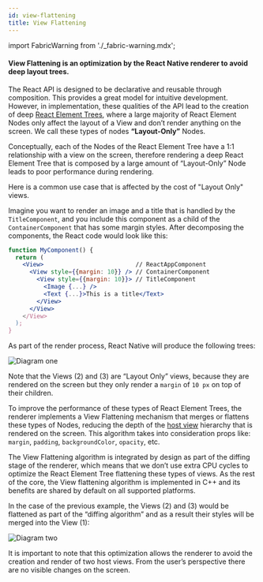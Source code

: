 ```yaml
---
id: view-flattening
title: View Flattening
---
```


import FabricWarning from './\_fabric-warning.mdx';

<FabricWarning />

#### View Flattening is an optimization by the React Native renderer to avoid deep layout trees.

The React API is designed to be declarative and reusable through composition. This provides a great model for intuitive development. However, in implementation, these qualities of the API lead to the creation of deep [React Element Trees](/experimental/architecture/glossary#react-element-tree-and-react-element), where a large majority of React Element Nodes only affect the layout of a View and don’t render anything on the screen. We call these types of nodes **“Layout-Only”** Nodes.

Conceptually, each of the Nodes of the React Element Tree have a 1:1 relationship with a view on the screen, therefore rendering a deep React Element Tree that is composed by a large amount of “Layout-Only” Node leads to poor performance during rendering.

Here is a common use case that is affected by the cost of "Layout Only" views.

Imagine you want to render an image and a title that is handled by the `TitleComponent`, and you include this component as a child of the `ContainerComponent` that has some margin styles. After decomposing the components, the React code would look like this:

```jsx
function MyComponent() {
  return (
    <View>                          // ReactAppComponent
      <View style={{margin: 10}} /> // ContainerComponent
        <View style={{margin: 10}}> // TitleComponent
          <Image {...} />
          <Text {...}>This is a title</Text>
        </View>
      </View>
    </View>
  );
}
```

As part of the render process, React Native will produce the following trees:

![Diagram one](/docs/assets/Architecture/view-flattening/diagram-one.png)

Note that the Views (2) and (3) are “Layout Only” views, because they are rendered on the screen but they only render a `margin` of `10 px` on top of their children.

To improve the performance of these types of React Element Trees, the renderer implements a View Flattening mechanism that merges or flattens these types of Nodes, reducing the depth of the [host view](/experimental/architecture/glossary#host-view-tree-and-host-view) hierarchy that is rendered on the screen. This algorithm takes into consideration props like: `margin`, `padding`, `backgroundColor`, `opacity`, etc.

The View Flattening algorithm is integrated by design as part of the diffing stage of the renderer, which means that we don’t use extra CPU cycles to optimize the React Element Tree flattening these types of views. As the rest of the core, the View flattening algorithm is implemented in C++ and its benefits are shared by default on all supported platforms.

In the case of the previous example, the Views (2) and (3) would be flattened as part of the “diffing algorithm” and as a result their styles will be merged into the View (1):

![Diagram two](/docs/assets/Architecture/view-flattening/diagram-two.png)

It is important to note that this optimization allows the renderer to avoid the creation and render of two host views. From the user’s perspective there are no visible changes on the screen.
